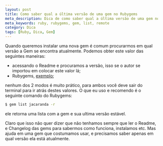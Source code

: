 ```yaml
---
layout: post
title: Como saber qual a última versão de uma gem no Rubygems
meta_description: Dica de como saber qual a última versão de uma gem no Rubygems
meta_keywords: ruby, rubygems, gem, list, remote
category: Dica
tags: [Ruby, Dica, Gem]
---
```


Quando queremos instalar uma nova gem é comum procurarmos em qual versão a Gem se encontra atualmente. Podemos obter este valor das seguintes maneiras:

- acessando o Readme e procuramos a versão, isso se o autor se importou em colocar este valor lá;
- Rubygems, [exemplo](https://rubygems.org/gems/jacaranda);

nenhum dos 2 modos é muito prático, para ambos você deve sair do terminal para ir atrás destes valores. O que eu uso e recomendo é o seguinte comando do Rubygems:

```bash
$ gem list jacaranda -r
```

ele retorna uma lista com a gem e sua ultima versão estável.

Claro que isso não quer dizer que não tenhamos sempre que ler o Readme, e Changelog das gems para sabermos como funciona, instalamos etc. Mas ajuda em uma gem que costumamos usar, e precisamos saber apenas em qual versão ela está atualmente.

